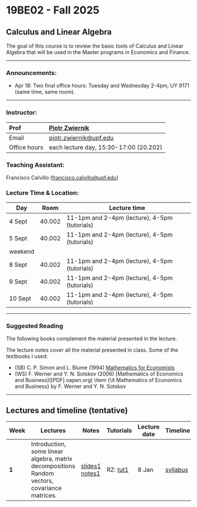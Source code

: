 # 19BE02 - Fall 2025
## Calculus and Linear Algebra

The goal of this course is to review the basic tools of Calculus and
Linear Algebra that will be used in the Master programs in
Economics and Finance.
***
### Announcements:
- Apr 18: Two final office hours: Tuesday and Wednesday 2-4pm, UY 9171 (same time, same room). 

***

### Instructor:

| Prof |  [Piotr Zwiernik](https://pzwiernik.github.io/) |
| :--- | :--- |
| Email | piotr.zwiernik@upf.edu |
| Office hours | each lecture day, 15:30-17:00 (20.202) |

### Teaching Assistant:

Francisco Calvillo (francisco.calvillo@upf.edu)

### Lecture Time & Location:

| Day | Room | Lecture time| 
| --- | --- | --- | 
| 4 Sept| 40.002 | 11-1pm and 2-4pm (lecture), 4-5pm (tutorials)| 
| 5 Sept| 40.002 | 11-1pm and 2-4pm (lecture), 4-5pm (tutorials)| 
| weekend|  | | 
| 8 Sept| 40.002 | 11-1pm and 2-4pm (lecture), 4-5pm (tutorials)| 
| 9 Sept| 40.002 | 11-1pm and 2-4pm (lecture), 4-5pm (tutorials)| 
| 10 Sept| 40.002 | 11-1pm and 2-4pm (lecture), 4-5pm (tutorials)| 

***

### Suggested Reading
The following books complement the material presented in the lecture.

The lecture notes cover all the material presented in class. Some of the textbooks I used:
* (SB) C. P. Simon and L. Blume (1994) [Mathematics for Economists](https://www.academia.edu/download/48636981/Blume-Mathematics-for-Economists.pdf)
* (WS) F. Werner and Y. N. Sotskov (2006) [Mathematics of Economics and Business]([PDF] oapen.org)
\item {\it Mathematics of Economics and Business} by F. Werner and Y. N. Sotskov

***

## Lectures and timeline (tentative)

| Week | Lectures  | Notes | Tutorials | Lecture date  | Timeline |
| --- |  --- | --- | --- | --- | --- | 
| **1** | Introduction, some linear algebra, matrix decompositions<br/>Random vectors, covariance matrices.  | [slides1](./slides/slides_intro.pdf) <br> [notes1](./lectures/lecture1.pdf) | RZ: [tut1](./tutorials/tutorial1.html) |  8 Jan| [syllabus]() |
